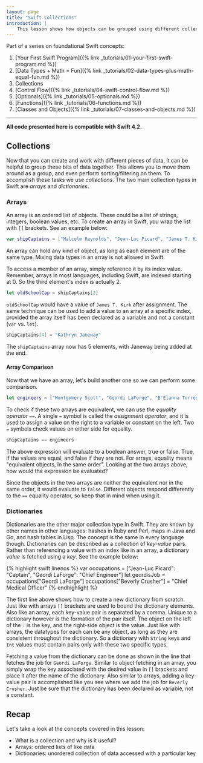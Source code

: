 ```yaml
---
layout: page
title: "Swift Collections"
introduction: |
    This lesson shows how objects can be grouped using different collection data types, like arrays and dictionaries.
---
```


Part of a series on foundational Swift concepts:

1. [Your First Swift Program]({% link _tutorials/01-your-first-swift-program.md %})
2. [Data Types + Math = Fun]({% link _tutorials/02-data-types-plus-math-equal-fun.md %})
3. Collections
4. [Control Flow]({% link _tutorials/04-swift-control-flow.md %})
5. [Optionals]({% link _tutorials/05-optionals.md %})
6. [Functions]({% link _tutorials/06-functions.md %})
7. [Classes and Objects]({% link _tutorials/07-classes-and-objects.md %})

---

__All code presented here is compatible with Swift 4.2.__

## Collections

Now that you can create and work with different pieces of data, it can be helpful to group these bits of data together. This allows you to move them around as a group, and even perform sorting/filtering on them. To accomplish these tasks we use *collections*. The two main collection types in Swift are *arrays* and *dictionaries*.

### Arrays

An array is an ordered list of objects. These could be a list of strings, integers, boolean values, etc. To create an array in Swift, you wrap the list with `[]` brackets. See an example below:

```swift
var shipCaptains = ["Malcolm Reynolds", "Jean-Luc Picard", "James T. Kirk", "Han Solo"]
```

An array can hold any kind of object, as long as each element are of the same type. Mixing data types in an array is not allowed in Swift.

To access a member of an array, simply reference it by its index value. Remember, arrays in most languages, including Swift, are indexed starting at 0. So the third element's index is actually 2.

```swift
let oldSchoolCap = shipCaptains[2]
```

`oldSchoolCap` would have a value of `James T. Kirk` after assignment. The same technique can be used to add a value to an array at a specific index, provided the array itself has been declared as a variable and not a constant (`var` vs. `let`).

```swift
shipCaptains[4] = "Kathryn Janeway"
```

The `shipCaptains` array now has 5 elements, with Janeway being added at the end.

#### Array Comparison

Now that we have an array, let's build another one so we can perform some comparison.

```swift
let engineers = ["Montgomery Scott", "Geordi LaForge", "B'Elanna Torres"]
```

To check if these two arrays are equivalent, we can use the *equality operator* `==`. A single `=` symbol is called the *assignment operator*, and it is used to assign a value on the right to a variable or constant on the left. Two `=` symbols check values on either side for equality.

```swift
shipCaptains == engineers
```

The above expression will evaluate to a boolean answer, true or false. True, if the values are equal, and false if they are not. For arrays, equality means "equivalent objects, in the same order". Looking at the two arrays above, how would the expression be evaluated?

Since the objects in the two arrays are neither the equivalent nor in the same order, it would evaluate to `false`. Different objects respond differently to the `==` equality operator, so keep that in mind when using it.

### Dictionaries

Dictionaries are the other major collection type in Swift. They are known by other names in other languages: hashes in Ruby and Perl, maps in Java and Go, and hash tables in Lisp. The concept is the same in every language though. Dictionaries can be described as a collection of *key-value* pairs. Rather than referencing a value with an index like in an array, a dictionary *value* is fetched using a *key*. See the example below:

{% highlight swift linenos %}
var occupations = ["Jean-Luc Picard": "Captain", "Geordi LaForge": "Chief Engineer"]
let geordisJob = occupations["Geordi LaForge"]
occupations["Beverly Crusher"] = "Chief Medical Officer"
{% endhighlight %}

The first line above shows how to create a new dictionary from scratch. Just like with arrays `[]` brackets are used to bound the dictionary elements. Also like an array, each key-value pair is separated by a comma. Unique to a dictionary however is the formation of the pair itself. The object on the left of the `:` is the key, and the right-side object is the value. Just like with arrays, the datatypes for each can be any object, as long as they are consistent throughout the dictionary. So a dictionary with `String` keys and `Int` values must contain pairs only with these two specific types.

Fetching a value from the dictionary can be done as shown in the line that fetches the job for `Geordi LaForge`. Similar to object fetching in an array, you simply wrap the key associated with the desired value in `[]` brackets and place it after the name of the dictionary. Also similar to arrays, adding a key-value pair is accomplished like you see where we add the job for `Beverly Crusher`. Just be sure that the dictionary has been declared as variable, not a constant.

## Recap
Let's take a look at the concepts covered in this lesson:

* What is a collection and why is it useful?
* Arrays: ordered lists of like data
* Dictionaries: unordered collection of data accessed with a particular key
